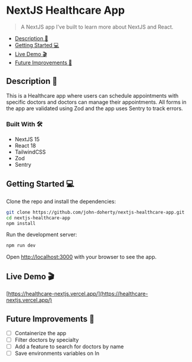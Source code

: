 # NextJS Healthcare App

> A NextJS app I've built to learn more about NextJS and React.

- [Description 📃](#description-)
- [Getting Started 💻](#getting-started-)
- [Live Demo 🎬](#live-demo-)
- [Future Improvements 🚀](#future-improvements-)

## Description 📃

This is a Healthcare app where users can schedule appointments with specific doctors and doctors can manage their appointments.
All forms in the app are validated using Zod and the app uses Sentry to track errors.

### Built With 🛠

- NextJS 15
- React 18
- TailwindCSS
- Zod
- Sentry

## Getting Started 💻

Clone the repo and install the dependencies:

```bash
git clone https://github.com/john-doherty/nextjs-healthcare-app.git
cd nextjs-healthcare-app
npm install
```

Run the development server:

```bash
npm run dev
```

Open [http://localhost:3000](http://localhost:3000) with your browser to see the app.

## Live Demo 🎬

[https://healthcare-nextjs.vercel.app/](https://healthcare-nextjs.vercel.app/)

## Future Improvements 🚀

- [ ] Containerize the app
- [ ] Filter doctors by specialty
- [ ] Add a feature to search for doctors by name
- [ ] Save environments variables on In
